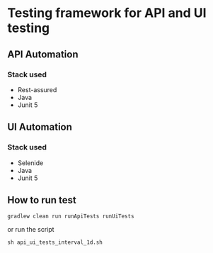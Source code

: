# Testing framework for API and UI testing

## API Automation
### Stack used

* Rest-assured
* Java
* Junit 5

## UI Automation
### Stack used

* Selenide
* Java
* Junit 5

## How to run test

```
gradlew clean run runApiTests runUiTests 
```
or run the script

```
sh api_ui_tests_interval_1d.sh
```





